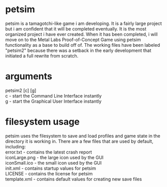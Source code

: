 # petsim
petsim is a tamagotchi-like game i am developing. It is a fairly large project but i am confident that it will be completed eventually. It is the most organized project i have ever created. When it has been completed, i will move on to the Metal Labs Proof-of-Concept Game using petsim functionality as a base to build off of. The working files have been labeled "petsim2" because there was a setback in the early development that initiated a full rewrite from scratch.
# arguments
petsim2 [c] [g]
<br>
c - start the Command Line Interface instantly
<br>
g - start the Graphical User Interface instantly
<br>
# filesystem usage
petsim uses the filesystem to save and load profiles and game state in the directory it is working in. There are a few files that are used by default, including:
<br>
error.txt - contains the latest crash report
<br>
iconLarge.png - the large icon used by the GUI
<br>
iconSmall.ico - the small icon used by the GUI
<br>
init.xml - contains startup values for petsim
<br>
LICENSE - contains the license for petsim
<br>
template.xml - contains default values for creating new save files
<br>
